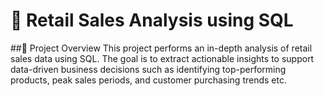 # 🛒 Retail Sales Analysis using SQL

##📌 Project Overview
This project performs an in-depth analysis of retail sales data using SQL. The goal is to extract actionable insights to support data-driven business decisions such as identifying top-performing products, peak sales periods, and customer purchasing trends etc.



